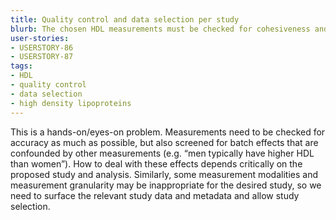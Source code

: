```yaml
---
title: Quality control and data selection per study
blurb: The chosen HDL measurements must be checked for cohesiveness and checked for batch effects within studies
user-stories:
- USERSTORY-86
- USERSTORY-87
tags:
- HDL
- quality control
- data selection
- high density lipoproteins
---
```

This is a hands-on/eyes-on problem. Measurements need to be checked for accuracy as much as possible, but also screened for batch effects that are confounded by other measurements (e.g. “men typically have higher HDL than women”). How to deal with these effects depends critically on the proposed study and analysis. Similarly, some measurement modalities and measurement granularity may be inappropriate for the desired study, so we need to surface the relevant study data and metadata and allow study selection.
